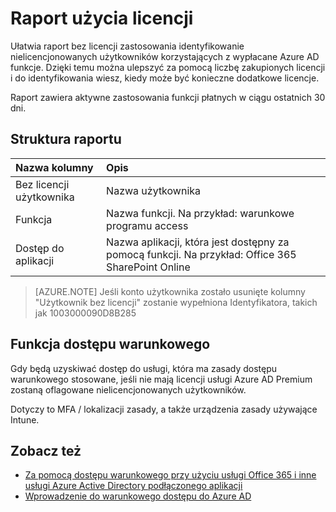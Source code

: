 <properties
    pageTitle="Raport użycia nielicencjonowanych | Microsoft Azure"
    description="Ułatwia raport bez licencji zastosowania identyfikowanie nielicencjonowanych użytkowników korzystających z wypłacane Azure AD funkcje."
    services="active-directory"
    documentationCenter=""
    authors="MarkusVi"
    manager="femila"
    editor=""/>

<tags
    ms.service="active-directory"
    ms.workload="identity"
    ms.tgt_pltfrm="na"
    ms.devlang="na"
    ms.topic="article"
    ms.date="10/20/2016"
    ms.author="markvi"/>

# <a name="unlicensed-usage-report"></a>Raport użycia licencji

Ułatwia raport bez licencji zastosowania identyfikowanie nielicencjonowanych użytkowników korzystających z wypłacane Azure AD funkcje. Dzięki temu można ulepszyć za pomocą liczbę zakupionych licencji i do identyfikowania wiesz, kiedy może być konieczne dodatkowe licencje. 

Raport zawiera aktywne zastosowania funkcji płatnych w ciągu ostatnich 30 dni. 

## <a name="report-structure"></a>Struktura raportu
 
| Nazwa kolumny          |    Opis |
| :--                  | :--         |
| Bez licencji użytkownika      |    Nazwa użytkownika |
| Funkcja              | Nazwa funkcji. Na przykład: warunkowe programu access |
| Dostęp do aplikacji | Nazwa aplikacji, która jest dostępny za pomocą funkcji. Na przykład: Office 365 SharePoint Online |

 
> [AZURE.NOTE] Jeśli konto użytkownika zostało usunięte kolumny "Użytkownik bez licencji" zostanie wypełniona Identyfikatora, takich jak 1003000090D8B285


## <a name="conditional-access-feature"></a>Funkcja dostępu warunkowego

Gdy będą uzyskiwać dostęp do usługi, która ma zasady dostępu warunkowego stosowane, jeśli nie mają licencji usługi Azure AD Premium zostaną oflagowane nielicencjonowanych użytkowników. 

Dotyczy to MFA / lokalizacji zasady, a także urządzenia zasady używające Intune.
 

## <a name="see-also"></a>Zobacz też

- [Za pomocą dostępu warunkowego przy użyciu usługi Office 365 i inne usługi Azure Active Directory podłączonego aplikacji](active-directory-conditional-access.md)
- [Wprowadzenie do warunkowego dostępu do Azure AD](active-directory-conditional-access-azuread-connected-apps.md) 


